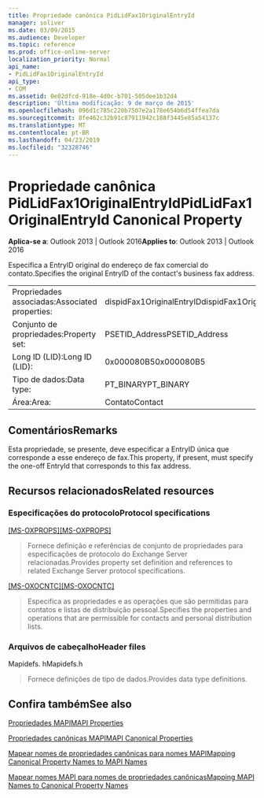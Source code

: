 ```yaml
---
title: Propriedade canônica PidLidFax1OriginalEntryId
manager: soliver
ms.date: 03/09/2015
ms.audience: Developer
ms.topic: reference
ms.prod: office-online-server
localization_priority: Normal
api_name:
- PidLidFax1OriginalEntryId
api_type:
- COM
ms.assetid: 0e02dfcd-918e-4d0c-b701-505dee1b32d4
description: 'Última modificação: 9 de março de 2015'
ms.openlocfilehash: 096d1c785c220b7507e2a178e654b6d54ffea7da
ms.sourcegitcommit: 8fe462c32b91c87911942c188f3445e85a54137c
ms.translationtype: MT
ms.contentlocale: pt-BR
ms.lasthandoff: 04/23/2019
ms.locfileid: "32328746"
---
```

# <a name="pidlidfax1originalentryid-canonical-property"></a><span data-ttu-id="5ceb5-103">Propriedade canônica PidLidFax1OriginalEntryId</span><span class="sxs-lookup"><span data-stu-id="5ceb5-103">PidLidFax1OriginalEntryId Canonical Property</span></span>

  
  
<span data-ttu-id="5ceb5-104">**Aplica-se a**: Outlook 2013 | Outlook 2016</span><span class="sxs-lookup"><span data-stu-id="5ceb5-104">**Applies to**: Outlook 2013 | Outlook 2016</span></span> 
  
<span data-ttu-id="5ceb5-105">Especifica a EntryID original do endereço de fax comercial do contato.</span><span class="sxs-lookup"><span data-stu-id="5ceb5-105">Specifies the original EntryID of the contact's business fax address.</span></span>
  
|||
|:-----|:-----|
|<span data-ttu-id="5ceb5-106">Propriedades associadas:</span><span class="sxs-lookup"><span data-stu-id="5ceb5-106">Associated properties:</span></span>  <br/> |<span data-ttu-id="5ceb5-107">dispidFax1OriginalEntryID</span><span class="sxs-lookup"><span data-stu-id="5ceb5-107">dispidFax1OriginalEntryID</span></span>  <br/> |
|<span data-ttu-id="5ceb5-108">Conjunto de propriedades:</span><span class="sxs-lookup"><span data-stu-id="5ceb5-108">Property set:</span></span>  <br/> |<span data-ttu-id="5ceb5-109">PSETID_Address</span><span class="sxs-lookup"><span data-stu-id="5ceb5-109">PSETID_Address</span></span>  <br/> |
|<span data-ttu-id="5ceb5-110">Long ID (LID):</span><span class="sxs-lookup"><span data-stu-id="5ceb5-110">Long ID (LID):</span></span>  <br/> |<span data-ttu-id="5ceb5-111">0x000080B5</span><span class="sxs-lookup"><span data-stu-id="5ceb5-111">0x000080B5</span></span>  <br/> |
|<span data-ttu-id="5ceb5-112">Tipo de dados:</span><span class="sxs-lookup"><span data-stu-id="5ceb5-112">Data type:</span></span>  <br/> |<span data-ttu-id="5ceb5-113">PT_BINARY</span><span class="sxs-lookup"><span data-stu-id="5ceb5-113">PT_BINARY</span></span>  <br/> |
|<span data-ttu-id="5ceb5-114">Área:</span><span class="sxs-lookup"><span data-stu-id="5ceb5-114">Area:</span></span>  <br/> |<span data-ttu-id="5ceb5-115">Contato</span><span class="sxs-lookup"><span data-stu-id="5ceb5-115">Contact</span></span>  <br/> |
   
## <a name="remarks"></a><span data-ttu-id="5ceb5-116">Comentários</span><span class="sxs-lookup"><span data-stu-id="5ceb5-116">Remarks</span></span>

<span data-ttu-id="5ceb5-117">Esta propriedade, se presente, deve especificar a EntryID única que corresponde a esse endereço de fax.</span><span class="sxs-lookup"><span data-stu-id="5ceb5-117">This property, if present, must specify the one-off EntryId that corresponds to this fax address.</span></span>
  
## <a name="related-resources"></a><span data-ttu-id="5ceb5-118">Recursos relacionados</span><span class="sxs-lookup"><span data-stu-id="5ceb5-118">Related resources</span></span>

### <a name="protocol-specifications"></a><span data-ttu-id="5ceb5-119">Especificações do protocolo</span><span class="sxs-lookup"><span data-stu-id="5ceb5-119">Protocol specifications</span></span>

<span data-ttu-id="5ceb5-120">[[MS-OXPROPS]](https://msdn.microsoft.com/library/f6ab1613-aefe-447d-a49c-18217230b148%28Office.15%29.aspx)</span><span class="sxs-lookup"><span data-stu-id="5ceb5-120">[[MS-OXPROPS]](https://msdn.microsoft.com/library/f6ab1613-aefe-447d-a49c-18217230b148%28Office.15%29.aspx)</span></span>
  
> <span data-ttu-id="5ceb5-121">Fornece definição e referências de conjunto de propriedades para especificações de protocolo do Exchange Server relacionadas.</span><span class="sxs-lookup"><span data-stu-id="5ceb5-121">Provides property set definition and references to related Exchange Server protocol specifications.</span></span>
    
<span data-ttu-id="5ceb5-122">[[MS-OXOCNTC]](https://msdn.microsoft.com/library/9b636532-9150-4836-9635-9c9b756c9ccf%28Office.15%29.aspx)</span><span class="sxs-lookup"><span data-stu-id="5ceb5-122">[[MS-OXOCNTC]](https://msdn.microsoft.com/library/9b636532-9150-4836-9635-9c9b756c9ccf%28Office.15%29.aspx)</span></span>
  
> <span data-ttu-id="5ceb5-123">Especifica as propriedades e as operações que são permitidas para contatos e listas de distribuição pessoal.</span><span class="sxs-lookup"><span data-stu-id="5ceb5-123">Specifies the properties and operations that are permissible for contacts and personal distribution lists.</span></span>
    
### <a name="header-files"></a><span data-ttu-id="5ceb5-124">Arquivos de cabeçalho</span><span class="sxs-lookup"><span data-stu-id="5ceb5-124">Header files</span></span>

<span data-ttu-id="5ceb5-125">Mapidefs. h</span><span class="sxs-lookup"><span data-stu-id="5ceb5-125">Mapidefs.h</span></span>
  
> <span data-ttu-id="5ceb5-126">Fornece definições de tipo de dados.</span><span class="sxs-lookup"><span data-stu-id="5ceb5-126">Provides data type definitions.</span></span>
    
## <a name="see-also"></a><span data-ttu-id="5ceb5-127">Confira também</span><span class="sxs-lookup"><span data-stu-id="5ceb5-127">See also</span></span>



[<span data-ttu-id="5ceb5-128">Propriedades MAPI</span><span class="sxs-lookup"><span data-stu-id="5ceb5-128">MAPI Properties</span></span>](mapi-properties.md)
  
[<span data-ttu-id="5ceb5-129">Propriedades canônicas MAPI</span><span class="sxs-lookup"><span data-stu-id="5ceb5-129">MAPI Canonical Properties</span></span>](mapi-canonical-properties.md)
  
[<span data-ttu-id="5ceb5-130">Mapear nomes de propriedades canônicas para nomes MAPI</span><span class="sxs-lookup"><span data-stu-id="5ceb5-130">Mapping Canonical Property Names to MAPI Names</span></span>](mapping-canonical-property-names-to-mapi-names.md)
  
[<span data-ttu-id="5ceb5-131">Mapear nomes MAPI para nomes de propriedades canônicas</span><span class="sxs-lookup"><span data-stu-id="5ceb5-131">Mapping MAPI Names to Canonical Property Names</span></span>](mapping-mapi-names-to-canonical-property-names.md)

